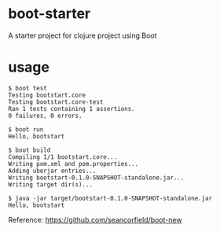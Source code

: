 # boot-starter

A starter project for clojure project using Boot

# usage

```
$ boot test
Testing bootstart.core
Testing bootstart.core-test
Ran 1 tests containing 1 assertions.
0 failures, 0 errors.

$ boot run
Hello, bootstart

$ boot build
Compiling 1/1 bootstart.core...
Writing pom.xml and pom.properties...
Adding uberjar entries...
Writing bootstart-0.1.0-SNAPSHOT-standalone.jar...
Writing target dir(s)...

$ java -jar target/bootstart-0.1.0-SNAPSHOT-standalone.jar 
Hello, bootstart
```

Reference: https://github.com/seancorfield/boot-new
